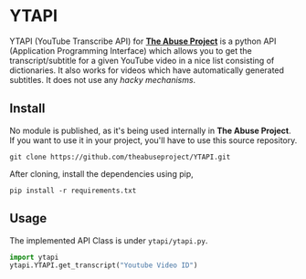 # YTAPI

YTAPI (YouTube Transcribe API) for **[The Abuse Project](https://github.com/theabuseproject)** is a python API (Application Programming Interface) which allows you to get the transcript/subtitle for a given YouTube video in a nice list consisting of dictionaries. It also works for videos which have automatically generated subtitles. It does not use any _hacky mechanisms_.

## Install

No module is published, as it's being used internally in **The Abuse Project**. If you want to use it in your project, you'll have to use this source repository.

```
git clone https://github.com/theabuseproject/YTAPI.git
```

After cloning, install the dependencies using pip,

```
pip install -r requirements.txt
```
## Usage

The implemented API Class is under `ytapi/ytapi.py`.

```python
import ytapi
ytapi.YTAPI.get_transcript("Youtube Video ID")
```